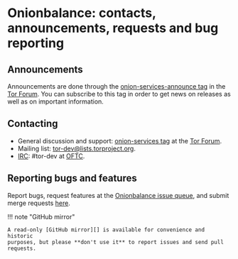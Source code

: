 # Onionbalance: contacts, announcements, requests and bug reporting

## Announcements

Announcements are done through the [onion-services-announce tag][] in the [Tor
Forum][]. You can subscribe to this tag in order to get news on releases
as well as on important information.

[onion-services-announce tag]: https://forum.torproject.org/tag/onion-services-announce

## Contacting

* General discussion and support: [onion-services tag][] at the [Tor Forum][].
* Mailing list: [tor-dev@lists.torproject.org][].
* [IRC][]: #tor-dev at [OFTC][].

[onion-services tag]: https://forum.torproject.org/tag/onion-services
[Tor Forum]: https://forum.torproject.org
[IRC]: https://en.wikipedia.org/wiki/Internet_Relay_Chat
[OFTC]: https://www.oftc.net/
[tor-dev@lists.torproject.org]: https://lists.torproject.org/mailman3/postorius/lists/tor-dev.lists.torproject.org/

## Reporting bugs and features

Report bugs, request features at the [Onionbalance issue queue][], and submit
merge requests [here][merge-requests].

[Onionbalance issue queue]: https://gitlab.torproject.org/tpo/onion-services/onionbalance/-/issues
[merge-requests]: https://gitlab.torproject.org/tpo/onion-services/onionbalance/-/merge_requests

!!! note "GitHub mirror"

    A read-only [GitHub mirror][] is available for convenience and historic
    purposes, but please **don't use it** to report issues and send pull
    requests.

[GitHub mirror]: https://github.com/torproject/onionbalance
